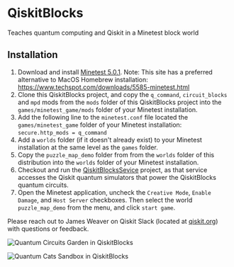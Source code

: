 # QiskitBlocks
Teaches quantum computing and Qiskit in a Minetest block world

## Installation
1. Download and install [Minetest 5.0.1](https://www.minetest.net/). Note: This site has a preferred alternative to MacOS Homebrew installation: https://www.techspot.com/downloads/5585-minetest.html
1. Clone this QiskitBlocks project, and copy the `q_command`, `circuit_blocks` and `mpd` mods from 
the `mods` folder of this QiskitBlocks project into the `games/minetest_game/mods` folder of your 
Minetest installation.
1. Add the following line to the `minetest.conf` file located the `games/minetest_game` folder of 
your Minetest installation: `secure.http_mods = q_command`
1. Add a `worlds` folder (if it doesn't already exist) to your Minetest installation at the same 
level as the `games` folder. 
1. Copy the `puzzle_map_demo` folder from from the `worlds` folder of this distribution into 
the `worlds` folder of your Minetest installation.
1. Checkout and run the [QiskitBlocksSevice](https://github.com/JavaFXpert/QiskitBlocksService) 
project, as that service accesses the Qiskit quantum simulators that power the QiskitBlocks quantum 
circuits.
1. Open the Minetest application, uncheck the `Creative Mode`, `Enable Damage`, and `Host Server` checkboxes. Then select the world `puzzle_map_demo` from the menu, and click `start game`.

Please reach out to James Weaver on Qiskit Slack (located at [qiskit.org](http://qiskit.org)) with questions or feedback.

![Quantum Circuits Garden in QiskitBlocks](https://github.com/JavaFXpert/QiskitBlocks/raw/master/quantum_circuits_garden.png)

![Quantum Cats Sandbox in QiskitBlocks](https://github.com/JavaFXpert/QiskitBlocks/raw/master/quantum_cats_sandbox.png)
